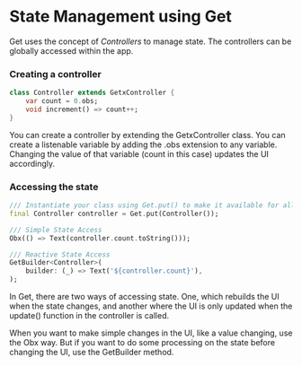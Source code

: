 # State Management using Get

Get uses the concept of *Controllers* to manage state. The controllers can be globally accessed within the app.

### Creating a controller

```dart
class Controller extends GetxController {
    var count = 0.obs;
    void increment() => count++;
}
```

You can create a controller by extending the GetxController class. You can create a listenable variable by adding the .obs extension to any variable. Changing the value of that variable (count in this case) updates the UI accordingly.

### Accessing the state

```dart
/// Instantiate your class using Get.put() to make it available for all "child" routes there.
final Controller controller = Get.put(Controller());

/// Simple State Access
Obx(() => Text(controller.count.toString()));

/// Reactive State Access
GetBuilder<Controller>(
    builder: (_) => Text('${controller.count}'),
);
```

In Get, there are two ways of accessing state. One, which rebuilds the UI when the state changes, and another where the UI is only updated when the update() function in the controller is called.

When you want to make simple changes in the UI, like a value changing, use the Obx way. But if you want to do some processing on the state before changing the UI, use the GetBuilder method.
